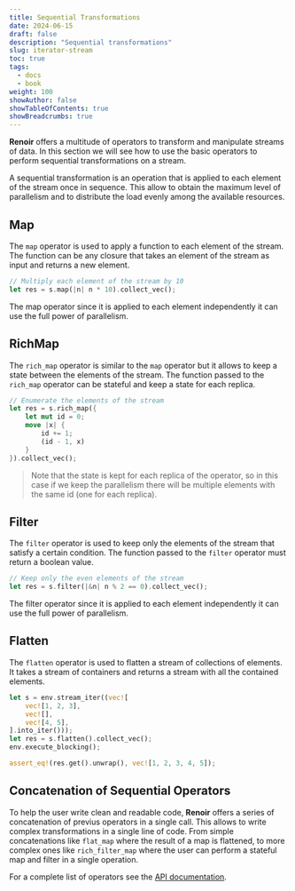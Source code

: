 ```yaml
---
title: Sequential Transformations
date: 2024-06-15
draft: false
description: "Sequential transformations"
slug: iterator-stream
toc: true
tags:
  - docs
  - book
weight: 100
showAuthor: false
showTableOfContents: true
showBreadcrumbs: true
---
```


**Renoir** offers a multitude of operators to transform and manipulate streams of data. In this section we will see how to use the basic operators to perform sequential transformations on a stream.

A sequential transformation is an operation that is applied to each element of the stream once in sequence. This allow to obtain the maximum level of parallelism and to distribute the load evenly among the available resources.

## Map
The `map` operator is used to apply a function to each element of the stream. The function can be any closure that takes an element of the stream as input and returns a new element.

```rust
// Multiply each element of the stream by 10
let res = s.map(|n| n * 10).collect_vec();
```
The map operator since it is applied to each element independently it can use the full power of parallelism.

## RichMap
The `rich_map` operator is similar to the `map` operator but it allows to keep a state between the elements of the stream. The function passed to the `rich_map` operator can be stateful and keep a state for each replica.

```rust
// Enumerate the elements of the stream
let res = s.rich_map({
    let mut id = 0;
    move |x| {
        id += 1;
        (id - 1, x)
    }
}).collect_vec();
```
> Note that the state is kept for each replica of the operator, so in this case if we keep the parallelism there will be multiple elements with the same id (one for each replica).

## Filter
The `filter` operator is used to keep only the elements of the stream that satisfy a certain condition. The function passed to the `filter` operator must return a boolean value.

```rust
// Keep only the even elements of the stream
let res = s.filter(|&n| n % 2 == 0).collect_vec();
```
The filter operator since it is applied to each element independently it can use the full power of parallelism.

## Flatten
The `flatten` operator is used to flatten a stream of collections of elements. It takes a stream of containers and returns a stream with all the contained elements.

```rust
let s = env.stream_iter((vec![
    vec![1, 2, 3],
    vec![],
    vec![4, 5],
].into_iter()));
let res = s.flatten().collect_vec();
env.execute_blocking();

assert_eq!(res.get().unwrap(), vec![1, 2, 3, 4, 5]);
```

## Concatenation of Sequential Operators
To help the user write clean and readable code, **Renoir** offers a series of concatenation of previus operators in a single call. This allows to write complex transformations in a single line of code.
From simple concatenations like `flat_map` where the result of a map is flattened, to more complex ones like `rich_filter_map` where the user can perform a stateful map and filter in a single operation.

For a complete list of operators see the [API documentation](https://docs.rs/renoir/latest/renoir/struct.Stream.html).